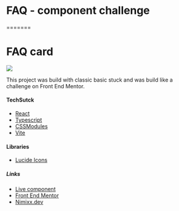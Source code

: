 
# FAQ - component challenge
=======
# FAQ card

![](https://github.com/Nimixx/accordion-fm/assets/51626851/0fb56381-b24a-48d2-aa59-f48ca4e91872)

This project was build with classic basic stuck and was build like a challenge on Front End Mentor.

#### TechSutck

- [React](https://react.dev/)
- [Typescript](https://www.typescriptlang.org/)
- [CSSModules](https://github.com/css-modules/css-modules)
- [Vite](https://vitejs.dev/)

#### Libraries

- [Lucide Icons](https://lucide.dev/icons/)

##### Links

- [Live component](https://www.nimixx.dev/ )
- [Front End Mentor](https://www.frontendmentor.io/profile/Nimixx)
- [Nimixx.dev](https://www.nimixx.dev/)

